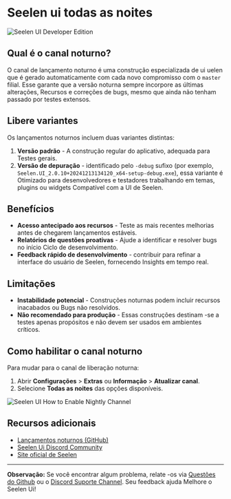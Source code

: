 # Seelen ui todas as noites

![Seelen UI Developer Edition](https://github.com/user-attachments/assets/76634b49-7b09-4ef2-9643-e93542309f5d)

## Qual é o canal noturno?

O canal de lançamento noturno é uma construção especializada de ui uelen que é
gerado automaticamente com cada novo compromisso com o `master` filial. Esse
garante que a versão noturna sempre incorpore as últimas alterações, Recursos e
correções de bugs, mesmo que ainda não tenham passado por testes extensos.

## Libere variantes

Os lançamentos noturnos incluem duas variantes distintas:

1. **Versão padrão** - A construção regular do aplicativo, adequada para Testes
   gerais.
2. **Versão de depuração** - identificado pelo `-debug` sufixo (por exemplo,
   `Seelen.UI_2.0.10+20241213134120_x64-setup-debug.exe`), essa variante é
   Otimizado para desenvolvedores e testadores trabalhando em temas, plugins ou
   widgets Compatível com a UI de Seelen.

## Benefícios

- **Acesso antecipado aos recursos** - Teste as mais recentes melhorias antes de
  chegarem lançamentos estáveis.
- **Relatórios de questões proativas** - Ajude a identificar e resolver bugs no
  início Ciclo de desenvolvimento.
- **Feedback rápido de desenvolvimento** - contribuir para refinar a interface
  do usuário de Seelen, fornecendo Insights em tempo real.

## Limitações

- **Instabilidade potencial** - Construções noturnas podem incluir recursos
  inacabados ou Bugs não resolvidos.
- **Não recomendado para produção** - Essas construções destinam -se a testes
  apenas propósitos e não devem ser usados ​​em ambientes críticos.

## Como habilitar o canal noturno

Para mudar para o canal de liberação noturna:

1. Abrir **Configurações** > **Extras** ou **Informação** > **Atualizar canal**.
2. Selecione **Todas as noites** das opções disponíveis.

![Seelen UI How to Enable Nightly Channel](https://github.com/user-attachments/assets/ae88aeac-98cc-4424-a9e7-fb59740b694e)

## Recursos adicionais

- [Lançamentos noturnos (GitHub)](https://github.com/eythaann/Seelen-UI/releases/tag/nightly)
- [Seelen Ui Discord Community](https://discord.gg/ABfASx5ZAJ)
- [Site oficial de Seelen](https://seelen.io)

---

**Observação:** Se você encontrar algum problema, relate -os via
[Questões do Github](https://github.com/eythaann/Seelen-UI/issues) ou o
[Discord Suporte Channel](https://discord.gg/ABfASx5ZAJ). Seu feedback ajuda
Melhore o Seelen Ui!
